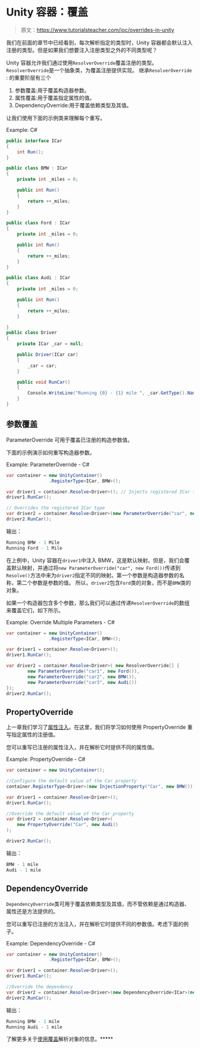 # Unity 容器：覆盖

> 原文：<https://www.tutorialsteacher.com/ioc/overrides-in-unity>

我们在前面的章节中已经看到，每次解析指定的类型时，Unity 容器都会默认注入注册的类型。但是如果我们想要注入注册类型之外的不同类型呢？

Unity 容器允许我们通过使用`ResolverOverride`覆盖注册的类型。`ResolverOverride`是一个抽象类，为覆盖注册提供实现。 继承`ResolverOverride` : 的重要阶层有三个

1.  参数覆盖:用于覆盖构造器参数。
2.  属性覆盖:用于覆盖指定属性的值。
3.  DependencyOverride:用于覆盖依赖类型及其值。

让我们使用下面的示例类来理解每个重写。

Example: C# 

```cs
public interface ICar
{
    int Run();
}

public class BMW : ICar
{
    private int _miles = 0;

    public int Run()
    {
        return ++_miles;
    }
}

public class Ford : ICar
{
    private int _miles = 0;

    public int Run()
    {
        return ++_miles;
    }
}

public class Audi : ICar
{
    private int _miles = 0;

    public int Run()
    {
        return ++_miles;
    }

}
public class Driver
{
    private ICar _car = null;

    public Driver(ICar car)
    {
        _car = car;
    }

    public void RunCar()
    {
        Console.WriteLine("Running {0} - {1} mile ", _car.GetType().Name, _car.Run());
    }
} 
```

## 参数覆盖

ParameterOverride 可用于覆盖已注册的构造参数值。

下面的示例演示如何重写构造器参数。

Example: ParameterOverride - C# 

```cs
var container = new UnityContainer()
                .RegisterType<ICar, BMW>();

var driver1 = container.Resolve<Driver>(); // Injects registered ICar type
driver1.RunCar();

// Overrides the registered ICar type 
var driver2 = container.Resolve<Driver>(new ParameterOverride("car", new Ford()));
driver2.RunCar(); 
```

输出：

```cs
Running BMW - 1 Mile
Running Ford - 1 Mile
```

在上例中，Unity 容器在`driver1`中注入 BMW，这是默认映射。但是，我们会覆盖默认映射，并通过将`new ParameterOverride("car", new Ford())`传递到`Resolve()`方法中来为`driver2`指定不同的映射。第一个参数是构造器参数的名称，第二个参数是参数的值。 所以，`driver2`包含`Ford`类的对象，而不是`BMW`类的对象。

如果一个构造器包含多个参数，那么我们可以通过传递`ResolverOverride`的数组来覆盖它们，如下所示。

Example: Override Multiple Parameters - C# 

```cs
var container = new UnityContainer()
                .RegisterType<ICar, BMW>();

var driver1 = container.Resolve<Driver>();
driver1.RunCar();

var driver2 = container.Resolve<Driver>( new ResolverOverride[] { 
        new ParameterOverride("car1", new Ford()),
        new ParameterOverride("car2", new BMW()),
        new ParameterOverride("car3", new Audi())
});
driver2.RunCar(); 
```

## PropertyOverride

上一章我们学习了[属性注入](/ioc/property-injection-using-Unity-container "Property Injection using Unity")。在这里，我们将学习如何使用 PropertyOverride 重写指定属性的注册值。

您可以重写已注册的属性注入，并在解析它时提供不同的属性值。

Example: PropertyOverride - C# 

```cs
var container = new UnityContainer();

//Configure the default value of the Car property
container.RegisterType<Driver>(new InjectionProperty("Car", new BMW()));

var driver1 = container.Resolve<Driver>();
driver1.RunCar();

//Override the default value of the Car property
var driver2 = container.Resolve<Driver>(
    new PropertyOverride("Car", new Audi()
);

driver2.RunCar(); 
```

输出：

```cs
BMW - 1 mile
Audi - 1 mile
```

## DependencyOverride

`DependencyOverride`类可用于覆盖依赖类型及其值，而不管依赖是通过构造器、属性还是方法提供的。

您可以重写已注册的方法注入，并在解析它时提供不同的参数值。考虑下面的例子。

Example: DependencyOverride - C# 

```cs
var container = new UnityContainer()
                .RegisterType<ICar, BMW>();

var driver1 = container.Resolve<Driver>();
driver1.RunCar();

//Override the dependency
var driver2 = container.Resolve<Driver>(new DependencyOverride<ICar>(new Audi())
driver2.RunCar(); 
```

输出：

```cs
Running BMW - 1 mile
Running Audi - 1 mile
```

了解更多关于[使用覆盖](https://msdn.microsoft.com/en-us/library/ff660920(v=pandp.20).aspx)解析对象的信息。*****